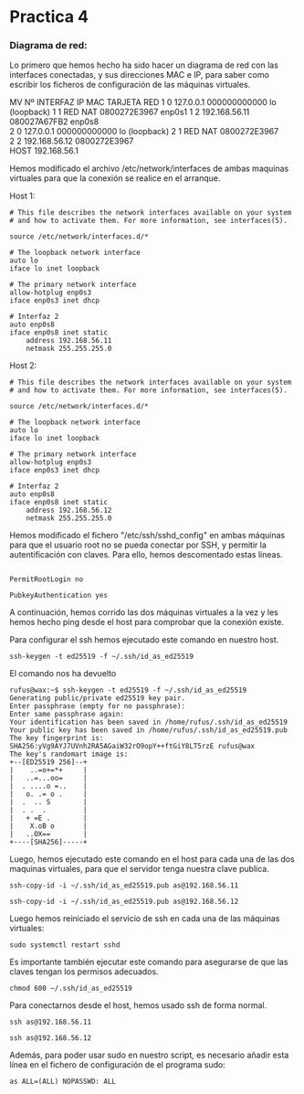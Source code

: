 
# Practica 4
### Diagrama de red:
Lo primero que hemos hecho ha sido hacer un diagrama de red con las interfaces conectadas, y sus direcciones MAC e IP, para saber como escribir los ficheros de configuración de las máquinas virtuales.


MV		Nº INTERFAZ	IP		MAC		TARJETA RED	
1		0		127.0.0.1	000000000000	lo (loopback)
1		1		RED NAT		0800272E3967	enp0s1
1		2		192.168.56.11	080027A67FB2	enp0s8	
2		0		127.0.0.1	000000000000	lo (loopback)
2		1		RED NAT		0800272E3967	
2		2		192.168.56.12	0800272E3967	
HOST				192.168.56.1

Hemos modificado el archivo /etc/network/interfaces de ambas maquinas virtuales para que la conexión se realice en el arranque.

Host 1:

```
# This file describes the network interfaces available on your system
# and how to activate them. For more information, see interfaces(5).

source /etc/network/interfaces.d/*

# The loopback network interface
auto lo
iface lo inet loopback

# The primary network interface
allow-hotplug enp0s3
iface enp0s3 inet dhcp

# Interfaz 2
auto enp0s8
iface enp0s8 inet static
	address 192.168.56.11
	netmask 255.255.255.0
```

Host 2:

```
# This file describes the network interfaces available on your system
# and how to activate them. For more information, see interfaces(5).

source /etc/network/interfaces.d/*

# The loopback network interface
auto lo
iface lo inet loopback

# The primary network interface
allow-hotplug enp0s3
iface enp0s3 inet dhcp

# Interfaz 2
auto enp0s8
iface enp0s8 inet static
	address 192.168.56.12
	netmask 255.255.255.0
```

Hemos modificado el fichero "/etc/ssh/sshd_config" en ambas máquinas para que el usuario root no se pueda conectar por SSH, y permitir la autentificación con claves. Para ello, hemos descomentado estas lineas.

```

PermitRootLogin no

PubkeyAuthentication yes

```

A continuación, hemos corrido las dos máquinas virtuales a la vez y les hemos hecho ping desde el host para comprobar que la conexión existe.

Para configurar el ssh hemos ejecutado este comando en nuestro host.

```
ssh-keygen -t ed25519 -f ~/.ssh/id_as_ed25519
```

El comando nos ha devuelto

```
rufus@wax:~$ ssh-keygen -t ed25519 -f ~/.ssh/id_as_ed25519
Generating public/private ed25519 key pair.
Enter passphrase (empty for no passphrase): 
Enter same passphrase again: 
Your identification has been saved in /home/rufus/.ssh/id_as_ed25519
Your public key has been saved in /home/rufus/.ssh/id_as_ed25519.pub
The key fingerprint is:
SHA256:yVg9AYJ7UVnh2RA5AGaiW32rO9opY++ftGiY8LT5rzE rufus@wax
The key's randomart image is:
+--[ED25519 256]--+
|    ..=o+=*+     |
|   ..=...oo=     |
|  . ....o =..    |
|   o. .= o .     |
|  .  .. S        |
|  . .  .         |
|   + =E .        |
|    X.oB o       |
|   ..OX==        |
+----[SHA256]-----+
```
Luego, hemos ejecutado este comando en el host para cada una de las dos maquinas virtuales, para que el servidor tenga nuestra clave publica.
```
ssh-copy-id -i ~/.ssh/id_as_ed25519.pub as@192.168.56.11

ssh-copy-id -i ~/.ssh/id_as_ed25519.pub as@192.168.56.12
```

Luego hemos reiniciado el servicio de ssh en cada una de las máquinas virtuales:

```
sudo systemctl restart sshd

```
Es importante también ejecutar este comando para asegurarse de que las claves tengan los permisos adecuados.
```
chmod 600 ~/.ssh/id_as_ed25519
```
Para conectarnos desde el host, hemos usado ssh de forma normal.
```
ssh as@192.168.56.11

ssh as@192.168.56.12
```

Además, para poder usar sudo en nuestro script, es necesario añadir esta línea en el fichero de configuración de el programa sudo:
```
as ALL=(ALL) NOPASSWD: ALL
```




